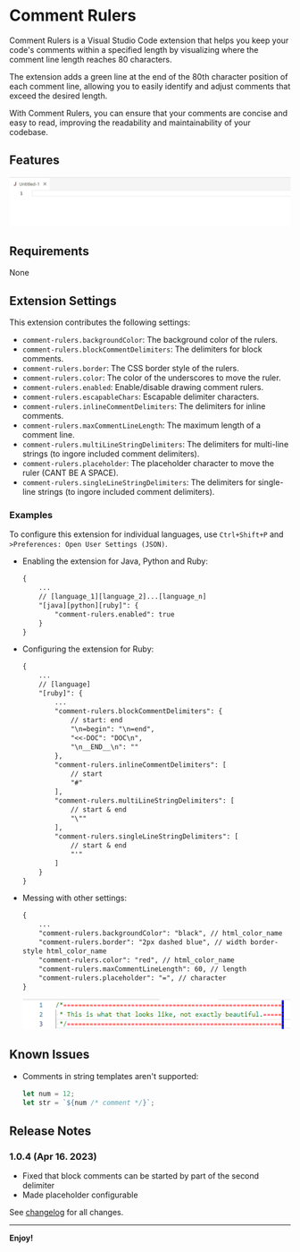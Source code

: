 # Comment Rulers

Comment Rulers is a Visual Studio Code extension that helps you keep your code's comments within a specified length by visualizing where the comment line length reaches 80 characters.

The extension adds a green line at the end of the 80th character position of each comment line, allowing you to easily identify and adjust comments that exceed the desired length.

With Comment Rulers, you can ensure that your comments are concise and easy to read, improving the readability and maintainability of your codebase.

## Features

![features](videos/features.gif)

## Requirements

None

## Extension Settings

This extension contributes the following settings:

* `comment-rulers.backgroundColor`: The background color of the rulers.
* `comment-rulers.blockCommentDelimiters`: The delimiters for block comments.
* `comment-rulers.border`: The CSS border style of the rulers.
* `comment-rulers.color`: The color of the underscores to move the ruler.
* `comment-rulers.enabled`: Enable/disable drawing comment rulers.
* `comment-rulers.escapableChars`: Escapable delimiter characters.
* `comment-rulers.inlineCommentDelimiters`: The delimiters for inline comments.
* `comment-rulers.maxCommentLineLength`: The maximum length of a comment line.
* `comment-rulers.multiLineStringDelimiters`: The delimiters for multi-line strings (to ingore included comment delimiters).
* `comment-rulers.placeholder`: The placeholder character to move the ruler (CANT BE A SPACE).
* `comment-rulers.singleLineStringDelimiters`: The delimiters for single-line strings (to ingore included comment delimiters).

### Examples

To configure this extension for individual languages, use `Ctrl+Shift+P` and `>Preferences: Open User Settings (JSON)`.

- Enabling the extension for Java, Python and Ruby:
    ```jsonc
    {
        ...
        // [language_1][language_2]...[language_n]
        "[java][python][ruby]": {
            "comment-rulers.enabled": true
        }
    }
    ```

- Configuring the extension for Ruby:
    ```jsonc
    {
        ...
        // [language]
        "[ruby]": {
            ...
            "comment-rulers.blockCommentDelimiters": {
                // start: end
                "\n=begin": "\n=end",
                "<<-DOC": "DOC\n",
                "\n__END__\n": ""
            },
            "comment-rulers.inlineCommentDelimiters": [
                // start
                "#"
            ],
            "comment-rulers.multiLineStringDelimiters": [
                // start & end
                "\""
            ],
            "comment-rulers.singleLineStringDelimiters": [
                // start & end
                "'"
            ]
        }
    }
    ```

- Messing with other settings:
    ```jsonc
    {
        ...
        "comment-rulers.backgroundColor": "black", // html_color_name
        "comment-rulers.border": "2px dashed blue", // width border-style html_color_name
        "comment-rulers.color": "red", // html_color_name
        "comment-rulers.maxCommentLineLength": 60, // length
        "comment-rulers.placeholder": "=", // character
    }
    ```
    ![example](images/example.png)

## Known Issues

- Comments in string templates aren't supported:
    ```javascript
    let num = 12;
    let str = `${num /* comment */}`;
     ```

## Release Notes

### 1.0.4 (Apr 16. 2023)

- Fixed that block comments can be started by part of the second delimiter
- Made placeholder configurable

See [changelog](CHANGELOG.md) for all changes.

---

**Enjoy!**

